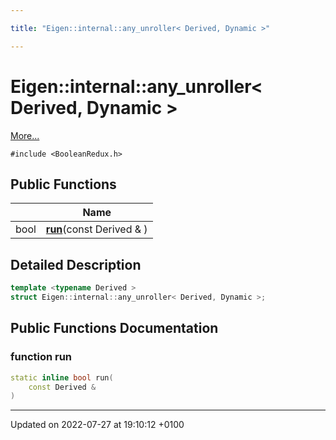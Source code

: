 ```yaml
---

title: "Eigen::internal::any_unroller< Derived, Dynamic >"

---
```


# Eigen::internal::any_unroller< Derived, Dynamic >



 [More...](#detailed-description)


`#include <BooleanRedux.h>`

## Public Functions

|                | Name           |
| -------------- | -------------- |
| bool | **[run](http://example.org/classes/structeigen_1_1internal_1_1any__unroller_3_01derived_00_01dynamic_01_4/#function-run)**(const Derived & ) |

## Detailed Description

```cpp
template <typename Derived >
struct Eigen::internal::any_unroller< Derived, Dynamic >;
```

## Public Functions Documentation

### function run

```cpp
static inline bool run(
    const Derived & 
)
```


-------------------------------

Updated on 2022-07-27 at 19:10:12 +0100